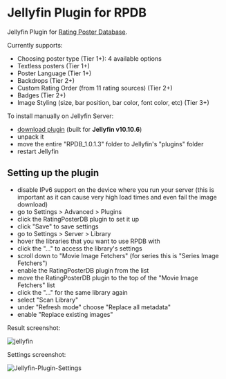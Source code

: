 # Jellyfin Plugin for RPDB

Jellyfin Plugin for [Rating Poster Database](https://ratingposterdb.com/).


Currently supports:
- Choosing poster type (Tier 1+): 4 available options
- Textless posters (Tier 1+)
- Poster Language (Tier 1+)
- Backdrops (Tier 2+)
- Custom Rating Order (from 11 rating sources) (Tier 2+)
- Badges (Tier 2+)
- Image Styling (size, bar position, bar color, font color, etc) (Tier 3+)


To install manually on Jellyfin Server:

- [download plugin](https://github.com/jaruba/Jellyfin.Plugin.RPDB-bin/releases/latest/download/Jellyfin.Plugin.RPDB.zip) (built for **Jellyfin v10.10.6**)
- unpack it
- move the entire "RPDB_1.0.1.3" folder to Jellyfin's "plugins" folder
- restart Jellyfin

## Setting up the plugin

- disable IPv6 support on the device where you run your server (this is important as it can cause very high load times and even fail the image download)
- go to Settings > Advanced > Plugins
- click the RatingPosterDB plugin to set it up
- click "Save" to save settings
- go to Settings > Server > Library
- hover the libraries that you want to use RPDB with
- click the "..." to access the library's settings
- scroll down to "Movie Image Fetchers" (for series this is "Series Image Fetchers")
- enable the RatingPosterDB plugin from the list
- move the RatingPosterDB plugin to the top of the "Movie Image Fetchers" list
- click the "..." for the same library again
- select "Scan Library"
- under "Refresh mode" choose "Replace all metadata"
- enable "Replace existing images"

Result screenshot:

![jellyfin](https://user-images.githubusercontent.com/1777923/115111376-c7b79d00-9f88-11eb-85f5-af2107e697b4.jpg)

Settings screenshot:

![Jellyfin-Plugin-Settings](https://github.com/user-attachments/assets/0fac8bd3-2300-4475-9957-90110c2a801c)
